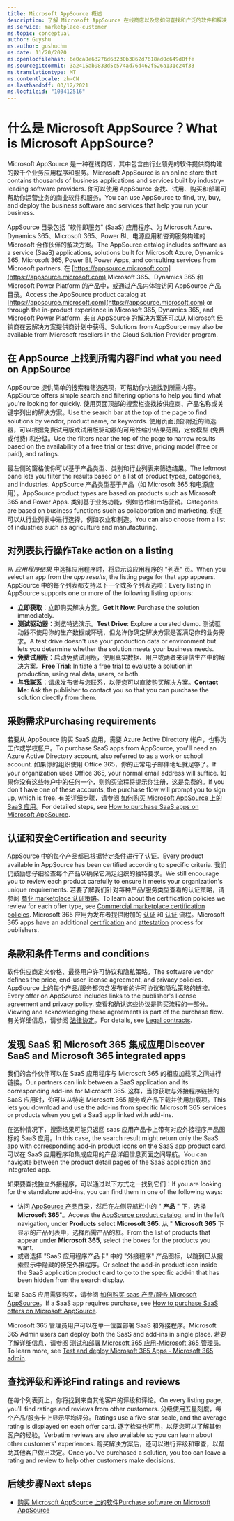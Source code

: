```yaml
---
title: Microsoft AppSource 概述
description: 了解 Microsoft AppSource 在线商店以及您如何查找和广泛的软件和解决方案目录。
ms.service: marketplace-customer
ms.topic: conceptual
author: Guyshu
ms.author: gushuchm
ms.date: 11/20/2020
ms.openlocfilehash: 6e0ca8e63276d63230b3862d7618ad0c649d8ffe
ms.sourcegitcommit: 3a2415ab9833d5c574ad76d462f526a131c24f33
ms.translationtype: MT
ms.contentlocale: zh-CN
ms.lasthandoff: 03/12/2021
ms.locfileid: "103412516"
---
```

# <a name="what-is-microsoft-appsource"></a><span data-ttu-id="e0dd8-103">什么是 Microsoft AppSource？</span><span class="sxs-lookup"><span data-stu-id="e0dd8-103">What is Microsoft AppSource?</span></span>

<span data-ttu-id="e0dd8-104">Microsoft AppSource 是一种在线商店，其中包含由行业领先的软件提供商构建的数千个业务应用程序和服务。</span><span class="sxs-lookup"><span data-stu-id="e0dd8-104">Microsoft AppSource is an online store that contains thousands of business applications and services built by industry-leading software providers.</span></span> <span data-ttu-id="e0dd8-105">你可以使用 AppSource 查找、试用、购买和部署可帮助你运营业务的商业软件和服务。</span><span class="sxs-lookup"><span data-stu-id="e0dd8-105">You can use AppSource to find, try, buy, and deploy the business software and services that help you run your business.</span></span>

<span data-ttu-id="e0dd8-106">AppSource 目录包括 "软件即服务" (SaaS) 应用程序、为 Microsoft Azure、Dynamics 365、Microsoft 365、Power BI、电源应用和咨询服务构建的 Microsoft 合作伙伴的解决方案。</span><span class="sxs-lookup"><span data-stu-id="e0dd8-106">The AppSource catalog includes software as a service (SaaS) applications, solutions built for Microsoft Azure, Dynamics 365, Microsoft 365, Power BI, Power Apps, and consulting services from Microsoft partners.</span></span> <span data-ttu-id="e0dd8-107">在 [https://appsource.microsoft.com](https://appsource.microsoft.com) Microsoft 365、Dynamics 365 和 Microsoft Power Platform 的产品中，或通过产品内体验访问 AppSource 产品目录。</span><span class="sxs-lookup"><span data-stu-id="e0dd8-107">Access the AppSource product catalog at [https://appsource.microsoft.com](https://appsource.microsoft.com) or through the in-product experience in Microsoft 365, Dynamics 365, and Microsoft Power Platform.</span></span> <span data-ttu-id="e0dd8-108">来自 AppSource 的解决方案还可以从 Microsoft 经销商在云解决方案提供商计划中获得。</span><span class="sxs-lookup"><span data-stu-id="e0dd8-108">Solutions from AppSource may also be available from Microsoft resellers in the Cloud Solution Provider program.</span></span>

## <a name="find-what-you-need-on-appsource"></a><span data-ttu-id="e0dd8-109">在 AppSource 上找到所需内容</span><span class="sxs-lookup"><span data-stu-id="e0dd8-109">Find what you need on AppSource</span></span>

<span data-ttu-id="e0dd8-110">AppSource 提供简单的搜索和筛选选项，可帮助你快速找到所需内容。</span><span class="sxs-lookup"><span data-stu-id="e0dd8-110">AppSource offers simple search and filtering options to help you find what you're looking for quickly.</span></span> <span data-ttu-id="e0dd8-111">使用页面顶部的搜索栏查找按供应商、产品名称或关键字列出的解决方案。</span><span class="sxs-lookup"><span data-stu-id="e0dd8-111">Use the search bar at the top of the page to find solutions by vendor, product name, or keywords.</span></span> <span data-ttu-id="e0dd8-112">使用页面顶部附近的筛选器，可以根据免费试用版或试用版驱动器的可用性缩小结果范围，定价模型 (免费或付费) 和分级。</span><span class="sxs-lookup"><span data-stu-id="e0dd8-112">Use the filters near the top of the page to narrow results based on the availability of a free trial or test drive, pricing model (free or paid), and ratings.</span></span>

<span data-ttu-id="e0dd8-113">最左侧的窗格使你可以基于产品类型、类别和行业列表来筛选结果。</span><span class="sxs-lookup"><span data-stu-id="e0dd8-113">The leftmost pane lets you filter the results based on a list of product types, categories, and industries.</span></span> <span data-ttu-id="e0dd8-114">AppSource 产品类型基于产品（如 Microsoft 365 和电源应用）。</span><span class="sxs-lookup"><span data-stu-id="e0dd8-114">AppSource product types are based on products such as Microsoft 365 and Power Apps.</span></span> <span data-ttu-id="e0dd8-115">类别基于业务功能，例如协作和市场营销。</span><span class="sxs-lookup"><span data-stu-id="e0dd8-115">Categories are based on business functions such as collaboration and marketing.</span></span> <span data-ttu-id="e0dd8-116">你还可以从行业列表中进行选择，例如农业和制造。</span><span class="sxs-lookup"><span data-stu-id="e0dd8-116">You can also choose from a list of industries such as agriculture and manufacturing.</span></span>

## <a name="take-action-on-a-listing"></a><span data-ttu-id="e0dd8-117">对列表执行操作</span><span class="sxs-lookup"><span data-stu-id="e0dd8-117">Take action on a listing</span></span>

<span data-ttu-id="e0dd8-118">从 _应用程序结果_ 中选择应用程序时，将显示该应用程序的 "列表" 页。</span><span class="sxs-lookup"><span data-stu-id="e0dd8-118">When you select an app from the _app results_, the listing page for that app appears.</span></span> <span data-ttu-id="e0dd8-119">AppSource 中的每个列表都支持以下一个或多个列表选项：</span><span class="sxs-lookup"><span data-stu-id="e0dd8-119">Every listing in AppSource supports one or more of the following listing options:</span></span>

- <span data-ttu-id="e0dd8-120">**立即获取**：立即购买解决方案。</span><span class="sxs-lookup"><span data-stu-id="e0dd8-120">**Get It Now**: Purchase the solution immediately.</span></span>
- <span data-ttu-id="e0dd8-121">**测试驱动器**：浏览特选演示。</span><span class="sxs-lookup"><span data-stu-id="e0dd8-121">**Test Drive**: Explore a curated demo.</span></span> <span data-ttu-id="e0dd8-122">测试驱动器不使用你的生产数据或环境，但允许你确定解决方案是否满足你的业务需求。</span><span class="sxs-lookup"><span data-stu-id="e0dd8-122">A test drive doesn't use your production data or environment but lets you determine whether the solution meets your business needs.</span></span>
- <span data-ttu-id="e0dd8-123">**免费试用版**：启动免费试用版，使用真实数据、用户或两者来评估生产中的解决方案。</span><span class="sxs-lookup"><span data-stu-id="e0dd8-123">**Free Trial**: Initiate a free trial to evaluate a solution in production, using real data, users, or both.</span></span>
- <span data-ttu-id="e0dd8-124">**与我联系**：请求发布者与您联系，以便您可以直接购买解决方案。</span><span class="sxs-lookup"><span data-stu-id="e0dd8-124">**Contact Me**: Ask the publisher to contact you so that you can purchase the solution directly from them.</span></span>

## <a name="purchasing-requirements"></a><span data-ttu-id="e0dd8-125">采购需求</span><span class="sxs-lookup"><span data-stu-id="e0dd8-125">Purchasing requirements</span></span>

<span data-ttu-id="e0dd8-126">若要从 AppSource 购买 SaaS 应用，需要 Azure Active Directory 帐户，也称为工作或学校帐户。</span><span class="sxs-lookup"><span data-stu-id="e0dd8-126">To purchase SaaS apps from AppSource, you'll need an Azure Active Directory account, also referred to as a work or school account.</span></span> <span data-ttu-id="e0dd8-127">如果你的组织使用 Office 365，你的正常电子邮件地址就足够了。</span><span class="sxs-lookup"><span data-stu-id="e0dd8-127">If your organization uses Office 365, your normal email address will suffice.</span></span> <span data-ttu-id="e0dd8-128">如果你没有这些帐户中的任何一个，则购买流程将提示你注册，这是免费的。</span><span class="sxs-lookup"><span data-stu-id="e0dd8-128">If you don't have one of these accounts, the purchase flow will prompt you to sign up, which is free.</span></span> <span data-ttu-id="e0dd8-129">有关详细步骤，请参阅 [如何购买 Microsoft AppSource 上的 SaaS 应用](purchase-software-appsource.md)。</span><span class="sxs-lookup"><span data-stu-id="e0dd8-129">For detailed steps, see [How to purchase SaaS apps on Microsoft AppSource](purchase-software-appsource.md).</span></span>

## <a name="certification-and-security"></a><span data-ttu-id="e0dd8-130">认证和安全</span><span class="sxs-lookup"><span data-stu-id="e0dd8-130">Certification and security</span></span>

<span data-ttu-id="e0dd8-131">AppSource 中的每个产品都已根据特定条件进行了认证。</span><span class="sxs-lookup"><span data-stu-id="e0dd8-131">Every product available in AppSource has been certified according to specific criteria.</span></span> <span data-ttu-id="e0dd8-132">我们仍鼓励您仔细检查每个产品以确保它满足组织的独特要求。</span><span class="sxs-lookup"><span data-stu-id="e0dd8-132">We still encourage you to review each product carefully to ensure it meets your organization's unique requirements.</span></span> <span data-ttu-id="e0dd8-133">若要了解我们针对每种产品/服务类型查看的认证策略，请参阅 [商业 marketplace 认证策略](/legal/marketplace/certification-policies)。</span><span class="sxs-lookup"><span data-stu-id="e0dd8-133">To learn about the certification policies we review for each offer type, see [Commercial marketplace certification policies](/legal/marketplace/certification-policies).</span></span> <span data-ttu-id="e0dd8-134">Microsoft 365 应用为发布者提供附加的 [认证](/microsoft-365-app-certification/docs/enterprise-app-certification-guide) 和 [认证](/microsoft-365-app-certification/docs/enterprise-app-attestation-guide) 流程。</span><span class="sxs-lookup"><span data-stu-id="e0dd8-134">Microsoft 365 apps have an additional [certification](/microsoft-365-app-certification/docs/enterprise-app-certification-guide) and [attestation](/microsoft-365-app-certification/docs/enterprise-app-attestation-guide) process for publishers.</span></span>

## <a name="terms-and-conditions"></a><span data-ttu-id="e0dd8-135">条款和条件</span><span class="sxs-lookup"><span data-stu-id="e0dd8-135">Terms and conditions</span></span>

<span data-ttu-id="e0dd8-136">软件供应商定义价格、最终用户许可协议和隐私策略。</span><span class="sxs-lookup"><span data-stu-id="e0dd8-136">The software vendor defines the price, end-user license agreement, and privacy policies.</span></span> <span data-ttu-id="e0dd8-137">AppSource 上的每个产品/服务都包含发布者的许可协议和隐私策略的链接。</span><span class="sxs-lookup"><span data-stu-id="e0dd8-137">Every offer on AppSource includes links to the publisher's license agreement and privacy policy.</span></span> <span data-ttu-id="e0dd8-138">查看和确认这些协议是购买流程的一部分。</span><span class="sxs-lookup"><span data-stu-id="e0dd8-138">Viewing and acknowledging these agreements is part of the purchase flow.</span></span> <span data-ttu-id="e0dd8-139">有关详细信息，请参阅 [法律协定](legal-contracts.md)。</span><span class="sxs-lookup"><span data-stu-id="e0dd8-139">For details, see [Legal contracts](legal-contracts.md).</span></span>

## <a name="discover-saas-and-microsoft-365-integrated-apps"></a><span data-ttu-id="e0dd8-140">发现 SaaS 和 Microsoft 365 集成应用</span><span class="sxs-lookup"><span data-stu-id="e0dd8-140">Discover SaaS and Microsoft 365 integrated apps</span></span>

<span data-ttu-id="e0dd8-141">我们的合作伙伴可以在 SaaS 应用程序与 Microsoft 365 的相应加载项之间进行链接。</span><span class="sxs-lookup"><span data-stu-id="e0dd8-141">Our partners can link between a SaaS application and its corresponding add-ins for Microsoft 365.</span></span> <span data-ttu-id="e0dd8-142">这样，当你获取与外接程序链接的 SaaS 应用时，你可以从特定 Microsoft 365 服务或产品下载并使用加载项。</span><span class="sxs-lookup"><span data-stu-id="e0dd8-142">This lets you download and use the add-ins from specific Microsoft 365 services or products when you get a SaaS app linked with add-ins.</span></span>

<span data-ttu-id="e0dd8-143">在这种情况下，搜索结果可能只返回 saas 应用产品卡上带有对应外接程序产品图标的 SaaS 应用。</span><span class="sxs-lookup"><span data-stu-id="e0dd8-143">In this case, the search result might return only the SaaS app with corresponding add-in product icons on the SaaS app product card.</span></span> <span data-ttu-id="e0dd8-144">可以在 SaaS 应用程序和集成应用的产品详细信息页面之间导航。</span><span class="sxs-lookup"><span data-stu-id="e0dd8-144">You can navigate between the product detail pages of the SaaS application and integrated app.</span></span>

<span data-ttu-id="e0dd8-145">如果要查找独立外接程序，可以通过以下方式之一找到它们：</span><span class="sxs-lookup"><span data-stu-id="e0dd8-145">If you are looking for the standalone add-ins, you can find them in one of the following ways:</span></span>

- <span data-ttu-id="e0dd8-146">访问 [AppSource 产品目录](https://appsource.microsoft.com/marketplace/apps/)，然后在左侧导航栏中的 " **产品** " 下，选择 **Microsoft 365**"。</span><span class="sxs-lookup"><span data-stu-id="e0dd8-146">Access the [AppSource product catalog](https://appsource.microsoft.com/marketplace/apps/), and in the left navigation, under **Products** select **Microsoft 365**.</span></span> <span data-ttu-id="e0dd8-147">从 " **Microsoft 365** 下显示的产品列表中，选择所需产品的框。</span><span class="sxs-lookup"><span data-stu-id="e0dd8-147">From the list of products that appear under **Microsoft 365**, select the boxes for the products you want.</span></span>
- <span data-ttu-id="e0dd8-148">或者选择 "SaaS 应用程序产品卡" 中的 "外接程序" 产品图标，以跳到已从搜索显示中隐藏的特定外接程序。</span><span class="sxs-lookup"><span data-stu-id="e0dd8-148">Or select the add-in product icon inside the SaaS application product card to go to the specific add-in that has been hidden from the search display.</span></span>

<span data-ttu-id="e0dd8-149">如果 SaaS 应用需要购买，请参阅 [如何购买 saas 产品/服务 Microsoft AppSource](purchase-software-appsource.md)。</span><span class="sxs-lookup"><span data-stu-id="e0dd8-149">If a SaaS app requires purchase, see [How to purchase SaaS offers on Microsoft AppSource](purchase-software-appsource.md).</span></span>

<span data-ttu-id="e0dd8-150">Microsoft 365 管理员用户可以在单一位置部署 SaaS 和外接程序。</span><span class="sxs-lookup"><span data-stu-id="e0dd8-150">Microsoft 365 Admin users can deploy both the SaaS and add-ins in single place.</span></span> <span data-ttu-id="e0dd8-151">若要了解详细信息，请参阅 [测试和部署 Microsoft 365 应用-Microsoft 365 管理员](/microsoft-365/admin/manage/test-and-deploy-microsoft-365-apps)。</span><span class="sxs-lookup"><span data-stu-id="e0dd8-151">To learn more, see [Test and deploy Microsoft 365 Apps - Microsoft 365 admin](/microsoft-365/admin/manage/test-and-deploy-microsoft-365-apps).</span></span>

## <a name="find-ratings-and-reviews"></a><span data-ttu-id="e0dd8-152">查找评级和评论</span><span class="sxs-lookup"><span data-stu-id="e0dd8-152">Find ratings and reviews</span></span>

<span data-ttu-id="e0dd8-153">在每个列表页上，你将找到来自其他客户的评级和评论。</span><span class="sxs-lookup"><span data-stu-id="e0dd8-153">On every listing page, you'll find ratings and reviews from other customers.</span></span> <span data-ttu-id="e0dd8-154">分级使用五星刻度，每个产品/服务卡上显示平均评分。</span><span class="sxs-lookup"><span data-stu-id="e0dd8-154">Ratings use a five-star scale, and the average rating is displayed on each offer card.</span></span> <span data-ttu-id="e0dd8-155">逐字检查也可用，以便您可以了解其他客户的经验。</span><span class="sxs-lookup"><span data-stu-id="e0dd8-155">Verbatim reviews are also available so you can learn about other customers' experiences.</span></span> <span data-ttu-id="e0dd8-156">购买解决方案后，还可以进行评级和审查，以帮助其他客户做出决定。</span><span class="sxs-lookup"><span data-stu-id="e0dd8-156">Once you've purchased a solution, you too can leave a rating and review to help other customers make decisions.</span></span>

## <a name="next-steps"></a><span data-ttu-id="e0dd8-157">后续步骤</span><span class="sxs-lookup"><span data-stu-id="e0dd8-157">Next steps</span></span>

- [<span data-ttu-id="e0dd8-158">购买 Microsoft AppSource 上的软件</span><span class="sxs-lookup"><span data-stu-id="e0dd8-158">Purchase software on Microsoft AppSource</span></span>](purchase-software-appsource.md)
